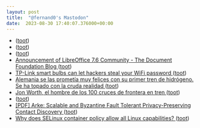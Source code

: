 ```yaml
---
layout: post
title:  "@fernand0's Mastodon"
date:  2023-08-30 17:40:07.376000+00:00
---
```

*  [ ](https://mastodon.social/users/fernand0/statuses/110979790102449053/activity) ([toot](https://mastodon.social/users/fernand0/statuses/110979790102449053/activity))
*  [ ](https://social.arroutaflix.com/@xesfur) ([toot](https://mastodon.social/@fernand0/110979789207040334))
*  [ ](https://mastodon.social/users/fernand0/statuses/110979787060440188/activity) ([toot](https://mastodon.social/users/fernand0/statuses/110979787060440188/activity))
*  [Announcement of LibreOffice 7.6 Community - The Document Foundation Blog ](https://blog.documentfoundation.org/blog/2023/08/21/libreoffice-7-6-community) ([toot](https://mastodon.social/@fernand0/110979740180510759))
*  [TP-Link smart bulbs can let hackers steal your WiFi password ](https://www.bleepingcomputer.com/news/security/tp-link-smart-bulbs-can-let-hackers-steal-your-wifi-password) ([toot](https://mastodon.social/@fernand0/110979517770810653))
*  [Alemania se las prometía muy felices con su primer tren de hidrógeno. Se ha topado con la cruda realidad ](https://www.xataka.com/movilidad/alemania-queria-revolucionar-ferrocarril-hidrogeno-se-ha-topado-dura-realidad-coste) ([toot](https://mastodon.social/@fernand0/110979296713481959))
*  [Jon Worth, el hombre de los 100 cruces de frontera en tren ](https://www.elperiodico.com/es/sociedad/20230819/john-worth-cruce-fronteras-europa-tren-9102195) ([toot](https://mastodon.social/@fernand0/110979093840518565))
*  [ ](https://social.arroutaflix.com/@xesfur) ([toot](https://mastodon.social/@fernand0/110978983271159018))
*  [[PDF] Arke: Scalable and Byzantine Fault Tolerant Privacy-Preserving Contact Discovery   ](https://eprint.iacr.org/2023/1218.pdf) ([toot](https://mastodon.social/@fernand0/110978286151471575))
*  [Why does SELinux container policy allow all Linux capabilities? ](https://blog.podman.io/2023/08/why-does-selinux-container-policy-allow-all-linux-capabilities) ([toot](https://mastodon.social/@fernand0/110978178959413788))
